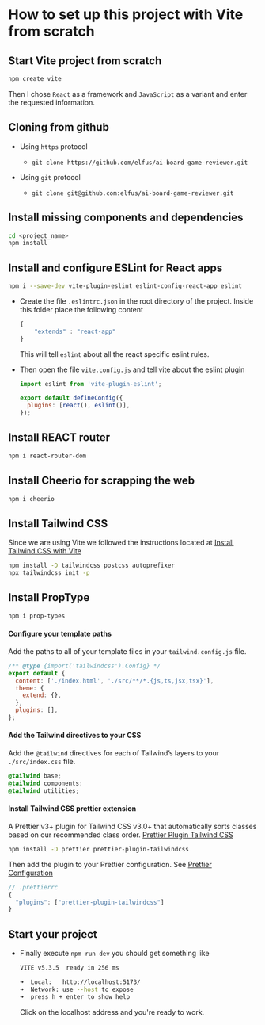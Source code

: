 # How to set up this project with Vite from scratch

## Start Vite project from scratch

```bash
npm create vite
```

Then I chose `React` as a framework and `JavaScript` as a variant and enter the requested information.

## Cloning from github

- Using `https` protocol

  - `git clone https://github.com/elfus/ai-board-game-reviewer.git`

- Using `git` protocol
  - `git clone git@github.com:elfus/ai-board-game-reviewer.git`

## Install missing components and dependencies

```bash
cd <project_name>
npm install
```

## Install and configure ESLint for React apps

```bash
npm i --save-dev vite-plugin-eslint eslint-config-react-app eslint
```

- Create the file `.eslintrc.json` in the root directory of the project.
  Inside this folder place the following content
  ```js
  {
      "extends" : "react-app"
  }
  ```
  This will tell `eslint` about all the react specific eslint rules.
- Then open the file `vite.config.js` and tell vite about the eslint plugin

  ```js
  import eslint from 'vite-plugin-eslint';

  export default defineConfig({
    plugins: [react(), eslint()],
  });
  ```

## Install REACT router

```bash
npm i react-router-dom
```

## Install Cheerio for scrapping the web

```bash
npm i cheerio
```

## Install Tailwind CSS

Since we are using Vite we followed the instructions located at [Install Tailwind CSS with Vite](https://tailwindcss.com/docs/guides/vite)

```bash
npm install -D tailwindcss postcss autoprefixer
npx tailwindcss init -p
```

## Install PropType

```bash
npm i prop-types
```

#### Configure your template paths

Add the paths to all of your template files in your `tailwind.config.js` file.

```js
/** @type {import('tailwindcss').Config} */
export default {
  content: ['./index.html', './src/**/*.{js,ts,jsx,tsx}'],
  theme: {
    extend: {},
  },
  plugins: [],
};
```

#### Add the Tailwind directives to your CSS

Add the `@tailwind` directives for each of Tailwind’s layers to your `./src/index.css` file.

```css
@tailwind base;
@tailwind components;
@tailwind utilities;
```

#### Install Tailwind CSS prettier extension

A Prettier v3+ plugin for Tailwind CSS v3.0+ that automatically sorts classes based on our recommended class order. [Prettier Plugin Tailwind CSS](https://github.com/tailwindlabs/prettier-plugin-tailwindcss)

```bash
npm install -D prettier prettier-plugin-tailwindcss
```

Then add the plugin to your Prettier configuration. See [Prettier Configuration](https://prettier.io/docs/en/configuration.html)

```js
// .prettierrc
{
  "plugins": ["prettier-plugin-tailwindcss"]
}
```

## Start your project

- Finally execute `npm run dev` you should get something like

  ```bash
  VITE v5.3.5  ready in 256 ms

  ➜  Local:   http://localhost:5173/
  ➜  Network: use --host to expose
  ➜  press h + enter to show help
  ```

  Click on the localhost address and you're ready to work.
